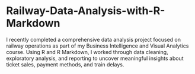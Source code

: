 # Railway-Data-Analysis-with-R-Markdown
I recently completed a comprehensive data analysis project focused on railway operations as part of my Business Intelligence and Visual Analytics course. Using R and R Markdown, I worked through data cleaning, exploratory analysis, and reporting to uncover meaningful insights about ticket sales, payment methods, and train delays.
